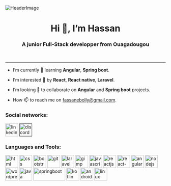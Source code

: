 ![HeaderImage](https://visme.co/blog/wp-content/uploads/2021/05/presentation-design-header.png)

<h1 align="center">Hi 👋, I’m Hassan</h1>
<h3 align="center">A junior Full-Stack developper from Ouagadougou</h3>

<br/>
<hr/>

- I’m currently 🌱 learning **Angular**, **Spring boot**.

- I’m interested 👀 by **React**, **React native**, **Laravel**.

- I’m looking 💞️ to collaborate on **Angular** and **Spring boot** projects.

- How 📫 to reach me on fassanebolly@gmail.com.

<h3 align="left">Social networks:</h3>
<p align="left">
<a href="https://www.linkedin.com/in/bolly-hassan-917581224/" target="blank"><img align="center" src="https://cdn-icons-png.flaticon.com/512/174/174857.png" alt="linkedin" height="40" width="40" /></a>
<a href="" target="blank"><img align="center" src="https://cdn-icons.flaticon.com/png/512/3670/premium/3670157.png?token=exp=1660061083~hmac=f5f7bff681e5fdd77c64f36a84c285e5" alt="discord" height="40" width="40" /></a> 
</p>

<h3 align="left">Languages and Tools:</h3>
<p align="left">
<a href="https://www.w3schools.com/html/" target="blank"><img align="center" src="https://cdn-icons-png.flaticon.com/128/1051/1051277.png" alt="html" height="40" width="40" /></a>
<a href="https://www.w3schools.com/css/" target="blank"><img align="center" src="https://cdn-icons-png.flaticon.com/128/732/732190.png" alt="css" height="40" width="40" /></a>
<a href="https://getbootstrap.com/" target="blank"><img align="center" src="https://getbootstrap.com/docs/5.2/assets/brand/bootstrap-logo-shadow.png" alt="bootstrap" height="40" width="40" /></a>
<a href="https://git-scm.com/" target="blank"><img align="center" src="https://cdn-icons-png.flaticon.com/128/2111/2111420.png" alt="git" height="40" width="40" /></a>
<a href="https://laravel.com/docs/9.x" target="blank"><img align="center" src="https://laravel.com/img/logomark.min.svg" alt="laravel" height="40" width="40" /></a>
<a href="https://www.gimp.org/docs/" target="blank"><img align="center" src="https://i.pinimg.com/236x/5a/31/92/5a3192d3796828fbe06dc004350df769.jpg" alt="gimp" height="40" width="40" /></a>
<a href="https://developer.mozilla.org/fr/docs/Web/JavaScript" target="blank"><img align="center" src="https://cdn-icons-png.flaticon.com/128/5968/5968292.png" alt="javascript" height="40" width="40" /></a>
<a href="https://reactjs.org" target="blank"><img align="center" src="https://cdn-icons.flaticon.com/png/128/1183/premium/1183672.png?token=exp=1660063053~hmac=dd076e1470ccc541d9d982cdf84c88ac" alt="reactjs" height="40" width="40" /></a>
<a href="https://reactnative.dev" target="blank"><img align="center" src="https://cdn-icons-png.flaticon.com/128/919/919851.png" alt="react-native" height="40" width="40" /></a>
<a href="https://angular.io/" target="blank"><img align="center" src="https://i.pinimg.com/236x/e6/f3/20/e6f3204bd34862cd764314637857e193.jpg" alt="angular" height="40" width="40" /></a>
<a href="https://nodejs.org/" target="blank"><img align="center" src="https://cdn-icons-png.flaticon.com/128/919/919825.png" alt="nodejs" height="40" width="40" /></a>
<a href="https://wordpress.com/fr/" target="blank"><img align="center" src="https://cdn-icons-png.flaticon.com/128/174/174881.png" alt="wordpress" height="40" width="40" /></a>
<a href="https://docs.oracle.com/en/java/" target="blank"><img align="center" src="https://cdn-icons-png.flaticon.com/128/226/226777.png" alt="java" height="40" width="40" /></a>
<a href="https://spring.io/projects/spring-boot" target="blank"><img align="center" src="https://i.pinimg.com/564x/a5/18/7c/a5187cae96d253e88db6866708b6fbe0.jpg" alt="springboot" height="40" width="100" /></a>
<a href="https://kotlinlang.org/" target="blank"><img align="center" src="https://i.pinimg.com/236x/8a/bb/99/8abb998fd0a722fbf698692e1c1bb373.jpg" alt="kotlin" height="40" width="40" /></a>
<a href="https://developer.android.com/" target="blank"><img align="center" src="https://cdn-icons-png.flaticon.com/128/5969/5969010.png" alt="android-studio" height="40" width="40" /></a>
<a href="https://ubuntu.com/" target="blank"><img align="center" src="https://cdn-icons-png.flaticon.com/128/6124/6124995.png" alt="linux" height="40" width="40" /></a>
  

<!---
fassane/fassane is a ✨ special ✨ repository because its `README.md` (this file) appears on your GitHub profile.
You can click the Preview link to take a look at your changes.
--->
